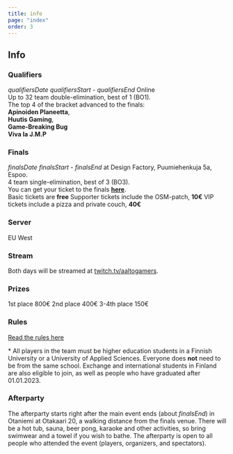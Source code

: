 ```yaml
---
title: info
page: "index"
order: 3
---
```


## Info

### Qualifiers

$qualifiersDate$ $qualifiersStart$ - $qualifiersEnd$ Online  
Up to 32 team double-elimination, best of 1 (BO1).  
The top 4 of the bracket advanced to the finals:  
**Apinoiden Planeetta**,  
**Huutis Gaming**,  
**Game-Breaking Bug**  
**Viva la J.M.P**

### Finals

$finalsDate$ $finalsStart$ - $finalsEnd$ at Design Factory, Puumiehenkuja 5a, Espoo.  
4 team single-elimination, best of 3 (BO3).  
You can get your ticket to the finals **[here](https://kide.app/events/52662ade-10d0-4863-af06-578036125f7b)**.  
<lx>Basic tickets are **free**</lx>
<lx>Supporter tickets include the OSM-patch, **10€**</lx>
<lx>VIP tickets include a pizza and private couch, **40€**</lx>

### Server

EU West

### Stream

Both days will be streamed at [twitch.tv/aaltogamers](https://twitch.tv/aaltogamers).

### Prizes

1st place 800€ 
2nd place 400€ 
3-4th place 150€

### Rules

[Read the rules here](/rules)  

\* All players in the team must be higher education students in a Finnish University or a University of Applied Sciences. Everyone does **not** need to be from the same school. Exchange and international students in Finland are also eligible to join, as well as people who have graduated after 01.01.2023.


### Afterparty

The afterparty starts right after the main event ends (about $finalsEnd$) in Otaniemi at Otakaari 20, a walking distance from the finals venue. There will be a hot tub, sauna, beer pong, karaoke and other activities, so bring swimwear and a towel if you wish to bathe.
The afterparty is open to all people who attended the event (players, organizers, and spectators).  

